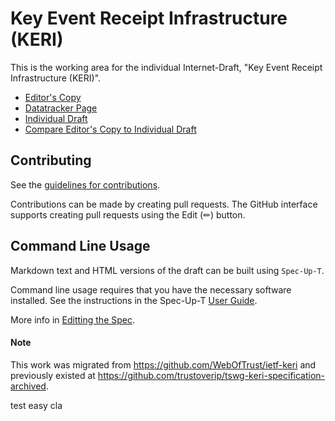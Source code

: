 # Key Event Receipt Infrastructure (KERI)

This is the working area for the individual Internet-Draft, "Key Event Receipt Infrastructure (KERI)".

* [Editor's Copy](https://trustoverip.github.io/tswg-keri-specification/#go.draft-ssmith-keri.html)
* [Datatracker Page](https://datatracker.ietf.org/doc/draft-ssmith-keri)
* [Individual Draft](https://datatracker.ietf.org/doc/html/draft-ssmith-keri)
* [Compare Editor's Copy to Individual Draft](https://trustoverip.github.io/tswg-keri-specification/#go.draft-ssmith-keri.diff)

## Contributing

See the
[guidelines for contributions](https://github.com/trustoverip/tswg-keri-specification/blob/main/Contributing.md).

Contributions can be made by creating pull requests.
The GitHub interface supports creating pull requests using the Edit (✏) button.


## Command Line Usage

Markdown text and HTML versions of the draft can be built using `Spec-Up-T`.

Command line usage requires that you have the necessary software installed.  See the instructions in the Spec-Up-T [User Guide](https://trustoverip.github.io/spec-up-t-website/docs/getting-started).

More info in [Editting the Spec](/EditingTheSpec).

#### Note

This work was migrated from https://github.com/WebOfTrust/ietf-keri and previously existed at https://github.com/trustoverip/tswg-keri-specification-archived.

test easy cla
